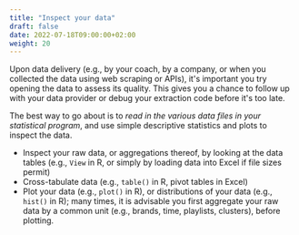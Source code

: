 ```yaml
---
title: "Inspect your data"
draft: false
date: 2022-07-18T09:00:00+02:00
weight: 20
---
```


Upon data delivery (e.g., by your coach, by a company, or when you collected the data using web scraping or APIs), it's important you try opening the data to assess its quality. This gives you a chance to follow up with your data provider or debug your extraction code before it's too late.

The best way to go about is to *read in the various data files in your statistical program*, and use simple descriptive statistics and plots to inspect the data.

- Inspect your raw data, or aggregations thereof, by looking at the data tables (e.g., `View` in R, or simply by loading data into Excel if file sizes permit)
- Cross-tabulate data (e.g., `table()` in R, pivot tables in Excel)
- Plot your data (e.g., `plot()` in R), or distributions of your data (e.g., `hist()` in R); many times, it is advisable you first aggregate your raw data by a common unit (e.g., brands, time, playlists, clusters), before plotting.
